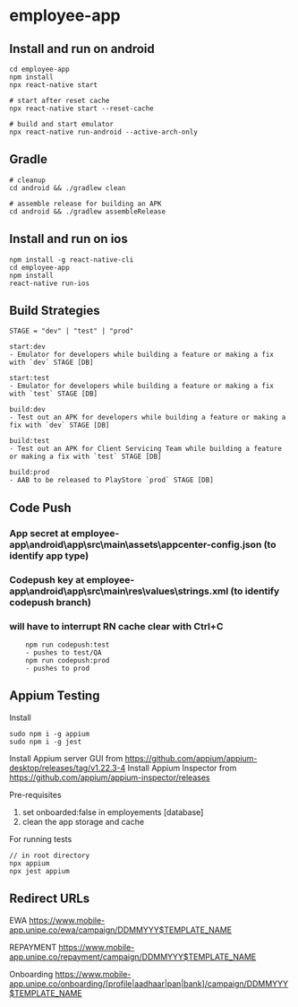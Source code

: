 # employee-app

## Install and run on android

```
cd employee-app
npm install
npx react-native start

# start after reset cache
npx react-native start --reset-cache

# build and start emulator
npx react-native run-android --active-arch-only
```

## Gradle

```
# cleanup
cd android && ./gradlew clean

# assemble release for building an APK
cd android && ./gradlew assembleRelease
```

## Install and run on ios

```
npm install -g react-native-cli
cd employee-app
npm install
react-native run-ios
```

## Build Strategies

`STAGE = "dev" | "test" | "prod"`

```
start:dev
- Emulator for developers while building a feature or making a fix with `dev` STAGE [DB]

start:test
- Emulator for developers while building a feature or making a fix with `test` STAGE [DB]

build:dev
- Test out an APK for developers while building a feature or making a fix with `dev` STAGE [DB]

build:test
- Test out an APK for Client Servicing Team while building a feature or making a fix with `test` STAGE [DB]

build:prod
- AAB to be released to PlayStore `prod` STAGE [DB]
```

## Code Push
### App secret at employee-app\android\app\src\main\assets\appcenter-config.json (to identify app type)
### Codepush key at employee-app\android\app\src\main\res\values\strings.xml (to identify codepush branch)

### will have to interrupt RN cache clear with Ctrl+C
```
    npm run codepush:test
    - pushes to test/QA
    npm run codepush:prod
    - pushes to prod
```

## Appium Testing

Install

```
sudo npm i -g appium
sudo npm i -g jest
```

Install Appium server GUI from https://github.com/appium/appium-desktop/releases/tag/v1.22.3-4
Install Appium Inspector from https://github.com/appium/appium-inspector/releases

Pre-requisites

1. set onboarded:false in employements [database]
2. clean the app storage and cache

For running tests

```
// in root directory
npx appium
npx jest appium
```

## Redirect URLs

EWA
https://www.mobile-app.unipe.co/ewa/campaign/DDMMYYY$TEMPLATE_NAME

REPAYMENT
https://www.mobile-app.unipe.co/repayment/campaign/DDMMYYY$TEMPLATE_NAME

Onboarding
https://www.mobile-app.unipe.co/onboarding/[profile|aadhaar|pan|bank]/campaign/DDMMYYY$TEMPLATE_NAME
